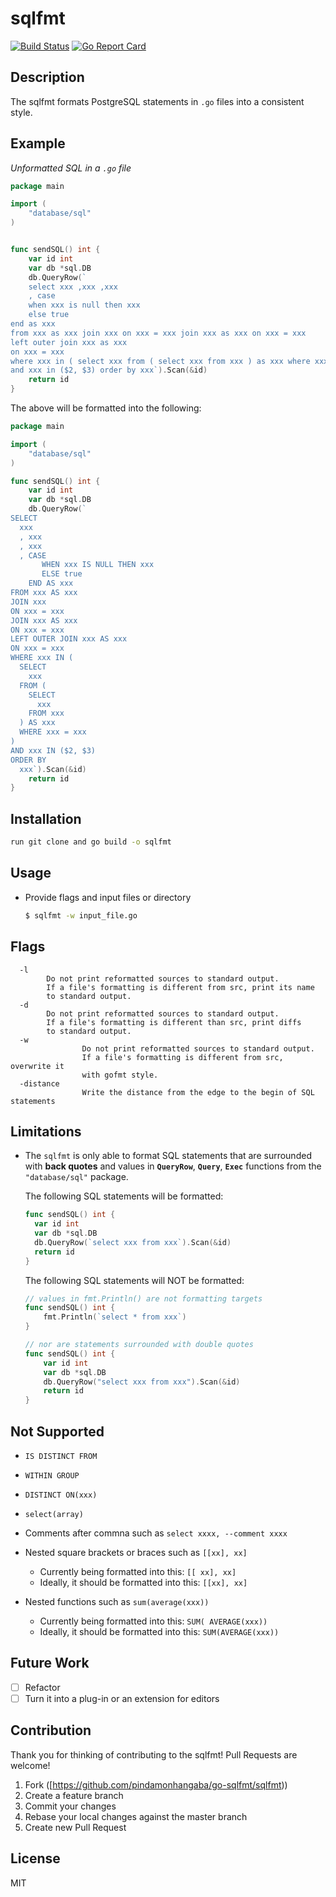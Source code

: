 # sqlfmt

[![Build Status](https://travis-ci.org/pindamonhangaba/go-sqlfmt.svg?branch=master)](https://travis-ci.org/pindamonhangaba/go-sqlfmt)
[![Go Report Card](https://goreportcard.com/badge/github.com/pindamonhangaba/go-sqlfmt/sqlfmt)](https://goreportcard.com/report/github.com/pindamonhangaba/go-sqlfmt/sqlfmt)

## Description

The sqlfmt formats PostgreSQL statements in `.go` files into a consistent style.

## Example

_Unformatted SQL in a `.go` file_

```go
package main

import (
	"database/sql"
)


func sendSQL() int {
	var id int
	var db *sql.DB
	db.QueryRow(`
	select xxx ,xxx ,xxx
	, case
	when xxx is null then xxx
	else true
end as xxx
from xxx as xxx join xxx on xxx = xxx join xxx as xxx on xxx = xxx
left outer join xxx as xxx
on xxx = xxx
where xxx in ( select xxx from ( select xxx from xxx ) as xxx where xxx = xxx )
and xxx in ($2, $3) order by xxx`).Scan(&id)
	return id
}
```

The above will be formatted into the following:

```go
package main

import (
	"database/sql"
)

func sendSQL() int {
	var id int
	var db *sql.DB
	db.QueryRow(`
SELECT
  xxx
  , xxx
  , xxx
  , CASE
       WHEN xxx IS NULL THEN xxx
       ELSE true
    END AS xxx
FROM xxx AS xxx
JOIN xxx
ON xxx = xxx
JOIN xxx AS xxx
ON xxx = xxx
LEFT OUTER JOIN xxx AS xxx
ON xxx = xxx
WHERE xxx IN (
  SELECT
    xxx
  FROM (
    SELECT
      xxx
    FROM xxx
  ) AS xxx
  WHERE xxx = xxx
)
AND xxx IN ($2, $3)
ORDER BY
  xxx`).Scan(&id)
	return id
}
```

## Installation

```bash
run git clone and go build -o sqlfmt
```

## Usage

- Provide flags and input files or directory
  ```bash
  $ sqlfmt -w input_file.go
  ```

## Flags

```
  -l
		Do not print reformatted sources to standard output.
		If a file's formatting is different from src, print its name
		to standard output.
  -d
		Do not print reformatted sources to standard output.
		If a file's formatting is different than src, print diffs
		to standard output.
  -w
                Do not print reformatted sources to standard output.
                If a file's formatting is different from src, overwrite it
                with gofmt style.
  -distance
                Write the distance from the edge to the begin of SQL statements
```

## Limitations

- The `sqlfmt` is only able to format SQL statements that are surrounded with **back quotes** and values in **`QueryRow`**, **`Query`**, **`Exec`** functions from the `"database/sql"` package.

  The following SQL statements will be formatted:

  ```go
  func sendSQL() int {
  	var id int
  	var db *sql.DB
  	db.QueryRow(`select xxx from xxx`).Scan(&id)
  	return id
  }
  ```

  The following SQL statements will NOT be formatted:

  ```go
  // values in fmt.Println() are not formatting targets
  func sendSQL() int {
      fmt.Println(`select * from xxx`)
  }

  // nor are statements surrounded with double quotes
  func sendSQL() int {
      var id int
      var db *sql.DB
      db.QueryRow("select xxx from xxx").Scan(&id)
      return id
  }
  ```

## Not Supported

- `IS DISTINCT FROM`
- `WITHIN GROUP`
- `DISTINCT ON(xxx)`
- `select(array)`
- Comments after commna such as
  `select xxxx, --comment xxxx `
- Nested square brackets or braces such as `[[xx], xx]`

  - Currently being formatted into this: `[[ xx], xx]`
  - Ideally, it should be formatted into this: `[[xx], xx]`

- Nested functions such as `sum(average(xxx))`
  - Currently being formatted into this: `SUM( AVERAGE(xxx))`
  - Ideally, it should be formatted into this: `SUM(AVERAGE(xxx))`

## Future Work

- [ ] Refactor
- [ ] Turn it into a plug-in or an extension for editors

## Contribution

Thank you for thinking of contributing to the sqlfmt!
Pull Requests are welcome!

1. Fork ([https://github.com/pindamonhangaba/go-sqlfmt/sqlfmt))
2. Create a feature branch
3. Commit your changes
4. Rebase your local changes against the master branch
5. Create new Pull Request

## License

MIT
